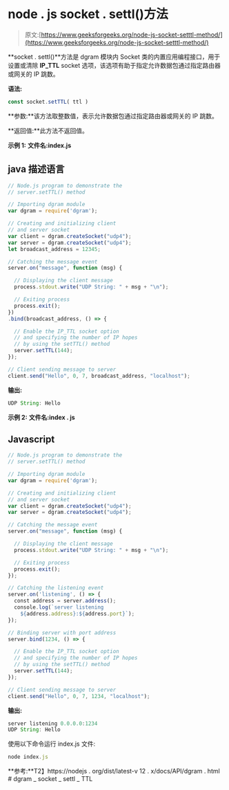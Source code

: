 # node . js socket . settl()方法

> 原文:[https://www.geeksforgeeks.org/node-js-socket-setttl-method/](https://www.geeksforgeeks.org/node-js-socket-setttl-method/)

**socket . settl()**方法是 dgram 模块内 Socket 类的内置应用编程接口，用于设置或清除 **IP_TTL** socket 选项，该选项有助于指定允许数据包通过指定路由器或网关的 IP 跳数。

**语法:**

```js
const socket.setTTL( ttl )
```

**参数:**该方法取整数值，表示允许数据包通过指定路由器或网关的 IP 跳数。

**返回值:**此方法不返回值。

**示例 1:** **文件名:index.js**

## java 描述语言

```js
// Node.js program to demonstrate the
// server.setTTL() method

// Importing dgram module
var dgram = require('dgram');

// Creating and initializing client
// and server socket
var client = dgram.createSocket("udp4");
var server = dgram.createSocket("udp4");
let broadcast_address = 12345;

// Catching the message event
server.on("message", function (msg) {

  // Displaying the client message
  process.stdout.write("UDP String: " + msg + "\n");

  // Exiting process
  process.exit();
})
.bind(broadcast_address, () => {

  // Enable the IP_TTL socket option
  // and specifying the number of IP hopes
  // by using the setTTL() method
  server.setTTL(144);
});

// Client sending message to server
client.send("Hello", 0, 7, broadcast_address, "localhost");
```

**输出:**

```js
UDP String: Hello
```

**示例 2:** **文件名:index . js**

## Javascript

```js
// Node.js program to demonstrate the
// server.setTTL() method

// Importing dgram module
var dgram = require('dgram');

// Creating and initializing client
// and server socket
var client = dgram.createSocket("udp4");
var server = dgram.createSocket("udp4");

// Catching the message event
server.on("message", function (msg) {

  // Displaying the client message
  process.stdout.write("UDP String: " + msg + "\n");

  // Exiting process
  process.exit();
});

// Catching the listening event
server.on('listening', () => {
  const address = server.address();
  console.log(`server listening
    ${address.address}:${address.port}`);
});

// Binding server with port address
server.bind(1234, () => {

  // Enable the IP_TTL socket option
  // and specifying the number of IP hopes
  // by using the setTTL() method
  server.setTTL(144);
});

// Client sending message to server
client.send("Hello", 0, 7, 1234, "localhost");
```

**输出:**

```js
server listening 0.0.0.0:1234
UDP String: Hello
```

使用以下命令运行 index.js 文件:

```js
node index.js
```

**参考:**T2】https://nodejs . org/dist/latest-v 12 . x/docs/API/dgram . html # dgram _ socket _ settl _ TTL